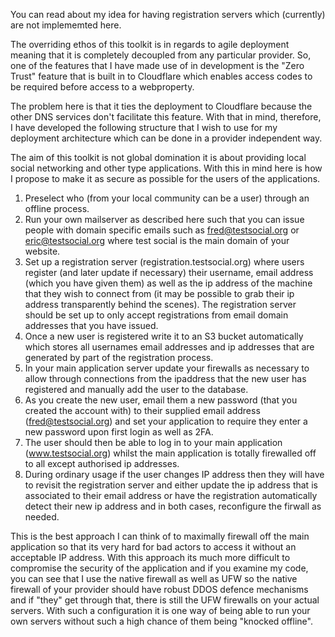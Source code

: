 You can read about my idea for having registration servers which (currently) are not implememted here.

The overriding ethos of this toolkit is in regards to agile deployment meaning that it is completely decoupled from any particular provider. 
So, one of the features that I have made use of in development is the "Zero Trust" feature that is built in to Cloudflare which enables access codes to be required before access to a webproperty.

The problem here is that it ties the deployment to Cloudflare because the other DNS services don't facilitate this feature. 
With that in mind, therefore, I have developed the following structure that I wish to use for my deployment architecture which can be done in a provider independent way.

The aim of this toolkit is not global domination it is about providing local social networking and other type applications. With this in mind here is how I propose to make it as secure as possible for the users of the applications.

1. Preselect who (from your local community can be a user) through an offline process.
2. Run your own mailserver as described here such that you can issue people with domain specific emails such as fred@testsocial.org or eric@testsocial.org where test social is the main domain of your website. 
3. Set up a registration server (registration.testsocial.org) where users register (and later update if necessary) their username, email address (which you have given them) as well as the ip address of the machine that they wish to connect from (it may be possible to grab their ip address transparently behind the scenes). The registration server should be set up to only accept registrations from email domain addresses that you have issued.
4. Once a new user is registered write it to an S3 bucket automatically which stores all usernames email addresses and ip addresses that are generated by part of the registration process.
5. In your main application server update your firewalls as necessary to allow through connections from the ipaddress that the new user has registered and manually add the user to the database.
6. As you create the new user, email them a new password (that you created the account with) to their supplied email address (fred@testsocial.org) and set your application to require they enter a new password upon first login as well as 2FA.
7. The user should then be able to log in to your main application (www.testsocial.org) whilst the main application is totally firewalled off to all except authorised ip addresses.
8. During ordinary usage if the user changes IP address then they will have to revisit the registration server and either update the ip address that is associated to their email address or have the registration automatically detect their new ip address and in both cases, reconfigure the firwall as needed.

This is the best approach I can think of to maximally firewall off the main application so that its very hard for bad actors to access it without an acceptable IP address.
With this approach its much more difficult to compromise the security of the application and if you examine my code, you can see that I use the native firewall as well as UFW so the native firewall of your provider should have robust DDOS defence mechanisms and if "they" get through that, there is still the UFW firewalls on your actual servers. With such a configuration it is one way of being able to run your own servers without such a high chance of them being "knocked offline". 
